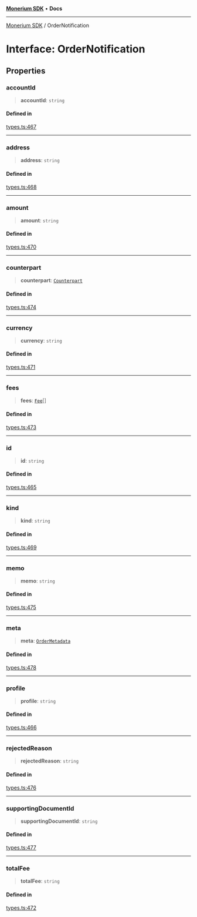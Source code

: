 [**Monerium SDK**](../README.md) • **Docs**

***

[Monerium SDK](../README.md) / OrderNotification

# Interface: OrderNotification

## Properties

### accountId

> **accountId**: `string`

#### Defined in

[types.ts:467](https://github.com/monerium/js-monorepo/blob/f9c4f6d23632080dc2f66fc1ef03cdb9951e75af/packages/sdk/src/types.ts#L467)

***

### address

> **address**: `string`

#### Defined in

[types.ts:468](https://github.com/monerium/js-monorepo/blob/f9c4f6d23632080dc2f66fc1ef03cdb9951e75af/packages/sdk/src/types.ts#L468)

***

### amount

> **amount**: `string`

#### Defined in

[types.ts:470](https://github.com/monerium/js-monorepo/blob/f9c4f6d23632080dc2f66fc1ef03cdb9951e75af/packages/sdk/src/types.ts#L470)

***

### counterpart

> **counterpart**: [`Counterpart`](Counterpart.md)

#### Defined in

[types.ts:474](https://github.com/monerium/js-monorepo/blob/f9c4f6d23632080dc2f66fc1ef03cdb9951e75af/packages/sdk/src/types.ts#L474)

***

### currency

> **currency**: `string`

#### Defined in

[types.ts:471](https://github.com/monerium/js-monorepo/blob/f9c4f6d23632080dc2f66fc1ef03cdb9951e75af/packages/sdk/src/types.ts#L471)

***

### fees

> **fees**: [`Fee`](Fee.md)[]

#### Defined in

[types.ts:473](https://github.com/monerium/js-monorepo/blob/f9c4f6d23632080dc2f66fc1ef03cdb9951e75af/packages/sdk/src/types.ts#L473)

***

### id

> **id**: `string`

#### Defined in

[types.ts:465](https://github.com/monerium/js-monorepo/blob/f9c4f6d23632080dc2f66fc1ef03cdb9951e75af/packages/sdk/src/types.ts#L465)

***

### kind

> **kind**: `string`

#### Defined in

[types.ts:469](https://github.com/monerium/js-monorepo/blob/f9c4f6d23632080dc2f66fc1ef03cdb9951e75af/packages/sdk/src/types.ts#L469)

***

### memo

> **memo**: `string`

#### Defined in

[types.ts:475](https://github.com/monerium/js-monorepo/blob/f9c4f6d23632080dc2f66fc1ef03cdb9951e75af/packages/sdk/src/types.ts#L475)

***

### meta

> **meta**: [`OrderMetadata`](OrderMetadata.md)

#### Defined in

[types.ts:478](https://github.com/monerium/js-monorepo/blob/f9c4f6d23632080dc2f66fc1ef03cdb9951e75af/packages/sdk/src/types.ts#L478)

***

### profile

> **profile**: `string`

#### Defined in

[types.ts:466](https://github.com/monerium/js-monorepo/blob/f9c4f6d23632080dc2f66fc1ef03cdb9951e75af/packages/sdk/src/types.ts#L466)

***

### rejectedReason

> **rejectedReason**: `string`

#### Defined in

[types.ts:476](https://github.com/monerium/js-monorepo/blob/f9c4f6d23632080dc2f66fc1ef03cdb9951e75af/packages/sdk/src/types.ts#L476)

***

### supportingDocumentId

> **supportingDocumentId**: `string`

#### Defined in

[types.ts:477](https://github.com/monerium/js-monorepo/blob/f9c4f6d23632080dc2f66fc1ef03cdb9951e75af/packages/sdk/src/types.ts#L477)

***

### totalFee

> **totalFee**: `string`

#### Defined in

[types.ts:472](https://github.com/monerium/js-monorepo/blob/f9c4f6d23632080dc2f66fc1ef03cdb9951e75af/packages/sdk/src/types.ts#L472)
